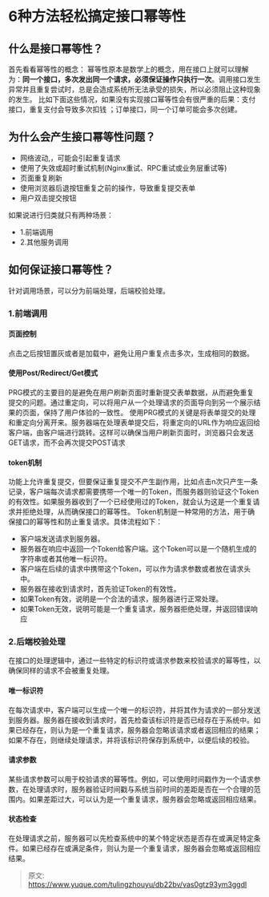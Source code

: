 # 6种方法轻松搞定接口幂等性


## 什么是接口幂等性？
首先看看幂等性的概念：
幂等性原本是数学上的概念，用在接口上就可以理解为：**同一个接口，多次发出同一个请求，必须保证操作只执行一次**。调用接口发生异常并且重复尝试时，总是会造成系统所无法承受的损失，所以必须阻止这种现象的发生。
比如下面这些情况，如果没有实现接口幂等性会有很严重的后果：支付接口，重复支付会导致多次扣钱 ；订单接口，同一个订单可能会多次创建。

## 为什么会产生接口幂等性问题？

- 网络波动,，可能会引起重复请求
- 使用了失效或超时重试机制(Nginx重试、RPC重试或业务层重试等)
- 页面重复刷新
- 使用浏览器后退按钮重复之前的操作，导致重复提交表单
- 用户双击提交按钮

如果说进行归类就只有两种场景：

- 1.前端调用
- 2.其他服务调用

## 如何保证接口幂等性？
针对调用场景，可以分为前端处理，后端校验处理。

### 1.前端调用

#### 页面控制
点击之后按钮置灰或者是加载中，避免让用户重复点击多次，生成相同的数据。

#### 使用Post/Redirect/Get模式
PRG模式的主要目的是避免在用户刷新页面时重新提交表单数据，从而避免重复提交的问题。通过重定向，可以将用户从一个处理请求的页面导向到另一个展示结果的页面，保持了用户体验的一致性。
使用PRG模式的关键是将表单提交的处理和重定向分离开来。服务器端在处理表单提交后，将重定向的URL作为响应返回给客户端，由客户端进行跳转。这样可以确保当用户刷新页面时，浏览器只会发送GET请求，而不会再次提交POST请求

#### token机制
功能上允许重复提交，但要保证重复提交不产生副作用，比如点击n次只产生一条记录，客户端每次请求都需要携带一个唯一的Token，而服务器则验证这个Token的有效性。如果服务器收到了一个已经使用过的Token，就会认为这是一个重复请求并拒绝处理，从而确保接口的幂等性。
Token机制是一种常用的方法，用于确保接口的幂等性和防止重复请求。具体流程如下：

- 客户端发送请求到服务器。
- 服务器在响应中返回一个Token给客户端。这个Token可以是一个随机生成的字符串或者其他唯一标识符。
- 客户端在后续的请求中携带这个Token，可以作为请求参数或者放在请求头中。
- 服务器在接收到请求时，首先验证Token的有效性。
- 如果Token有效，说明是一个合法的请求，服务器进行正常处理。
- 如果Token无效，说明可能是一个重复请求，服务器拒绝处理，并返回错误响应

### 2.后端校验处理
在接口的处理逻辑中，通过一些特定的标识符或请求参数来校验请求的幂等性，以确保同样的请求不会被重复处理。

#### 唯一标识符
在每次请求中，客户端可以生成一个唯一的标识符，并将其作为请求的一部分发送到服务器。服务器在接收到请求时，首先检查该标识符是否已经存在于系统中。如果已经存在，则认为是一个重复请求，服务器会忽略该请求或者返回相应的结果；如果不存在，则继续处理请求，并将该标识符保存到系统中，以便后续的校验。

#### 请求参数
某些请求参数可以用于校验请求的幂等性。例如，可以使用时间戳作为一个请求参数，在处理请求时，服务器验证时间戳与系统当前时间的差距是否在一个合理的范围内。如果差距过大，可以认为是一个重复请求，服务器会忽略或返回相应结果。

#### 状态检查
在处理请求之前，服务器可以先检查系统中的某个特定状态是否存在或满足特定条件。如果已经存在或满足条件，则认为是一个重复请求，服务器会忽略或返回相应结果。


 


> 原文: <https://www.yuque.com/tulingzhouyu/db22bv/vas0gtz93ym3ggdl>